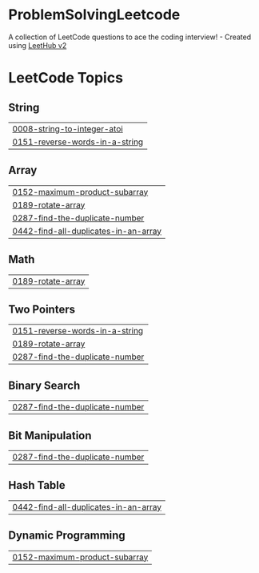 # ProblemSolvingLeetcode
A collection of LeetCode questions to ace the coding interview! - Created using [LeetHub v2](https://github.com/arunbhardwaj/LeetHub-2.0)

<!---LeetCode Topics Start-->
# LeetCode Topics
## String
|  |
| ------- |
| [0008-string-to-integer-atoi](https://github.com/GONDIPALLIHARIPRIYA/ProblemSolvingLeetcode/tree/master/0008-string-to-integer-atoi) |
| [0151-reverse-words-in-a-string](https://github.com/GONDIPALLIHARIPRIYA/ProblemSolvingLeetcode/tree/master/0151-reverse-words-in-a-string) |
## Array
|  |
| ------- |
| [0152-maximum-product-subarray](https://github.com/GONDIPALLIHARIPRIYA/ProblemSolvingLeetcode/tree/master/0152-maximum-product-subarray) |
| [0189-rotate-array](https://github.com/GONDIPALLIHARIPRIYA/ProblemSolvingLeetcode/tree/master/0189-rotate-array) |
| [0287-find-the-duplicate-number](https://github.com/GONDIPALLIHARIPRIYA/ProblemSolvingLeetcode/tree/master/0287-find-the-duplicate-number) |
| [0442-find-all-duplicates-in-an-array](https://github.com/GONDIPALLIHARIPRIYA/ProblemSolvingLeetcode/tree/master/0442-find-all-duplicates-in-an-array) |
## Math
|  |
| ------- |
| [0189-rotate-array](https://github.com/GONDIPALLIHARIPRIYA/ProblemSolvingLeetcode/tree/master/0189-rotate-array) |
## Two Pointers
|  |
| ------- |
| [0151-reverse-words-in-a-string](https://github.com/GONDIPALLIHARIPRIYA/ProblemSolvingLeetcode/tree/master/0151-reverse-words-in-a-string) |
| [0189-rotate-array](https://github.com/GONDIPALLIHARIPRIYA/ProblemSolvingLeetcode/tree/master/0189-rotate-array) |
| [0287-find-the-duplicate-number](https://github.com/GONDIPALLIHARIPRIYA/ProblemSolvingLeetcode/tree/master/0287-find-the-duplicate-number) |
## Binary Search
|  |
| ------- |
| [0287-find-the-duplicate-number](https://github.com/GONDIPALLIHARIPRIYA/ProblemSolvingLeetcode/tree/master/0287-find-the-duplicate-number) |
## Bit Manipulation
|  |
| ------- |
| [0287-find-the-duplicate-number](https://github.com/GONDIPALLIHARIPRIYA/ProblemSolvingLeetcode/tree/master/0287-find-the-duplicate-number) |
## Hash Table
|  |
| ------- |
| [0442-find-all-duplicates-in-an-array](https://github.com/GONDIPALLIHARIPRIYA/ProblemSolvingLeetcode/tree/master/0442-find-all-duplicates-in-an-array) |
## Dynamic Programming
|  |
| ------- |
| [0152-maximum-product-subarray](https://github.com/GONDIPALLIHARIPRIYA/ProblemSolvingLeetcode/tree/master/0152-maximum-product-subarray) |
<!---LeetCode Topics End-->
